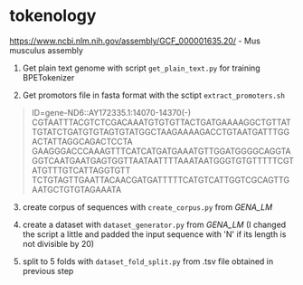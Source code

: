 # tokenology

https://www.ncbi.nlm.nih.gov/assembly/GCF_000001635.20/ - Mus musculus assembly

1. Get plain text genome with script `get_plain_text.py` for training BPETokenizer

2. Get promotors file in fasta format with the sctipt `extract_promoters.sh`

>ID=gene-ND6::AY172335.1:14070-14370(-)
CGTAATTTACGTCTCGACAAATGTGTGTTACTGATGAAAAGGCTGTTATTGTATCTGATGTGTAGTGTATGGCTAAGAAAAGACCTGTAATGATTTGGACTATTAGGCAGACTCCTA
GAAGGGACCCAAAGTTTCATCATGATGAAATGTTGGATGGGGCAGGTAGGTCAATGAATGAGTGGTTAATAATTTTAAATAATGGGTGTGTTTTTCGTATGTTTGTCATTAGGTGTT
TCTGTAGTTGAATTACAACGATGATTTTTCATGTCATTGGTCGCAGTTGAATGCTGTGTAGAAATA

3. create corpus of sequences with `create_corpus.py`  from *GENA_LM*

4. create a dataset with `dataset_generator.py` from *GENA_LM* (I changed the script a little and padded the input sequence with 'N' if its length is not divisible by 20)

5. split to 5 folds with `dataset_fold_split.py` from .tsv file obtained in previous step
